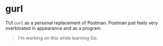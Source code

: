# gurl

TUI `curl` as a personal replacement of Postman. Postman just feels very overbloated in appearance and as a program.

> I'm working on this while learning Go.
